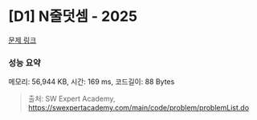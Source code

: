 # [D1] N줄덧셈 - 2025 

[문제 링크](https://swexpertacademy.com/main/code/problem/problemDetail.do?contestProbId=AV5QFZtaAscDFAUq) 

### 성능 요약

메모리: 56,944 KB, 시간: 169 ms, 코드길이: 88 Bytes



> 출처: SW Expert Academy, https://swexpertacademy.com/main/code/problem/problemList.do
